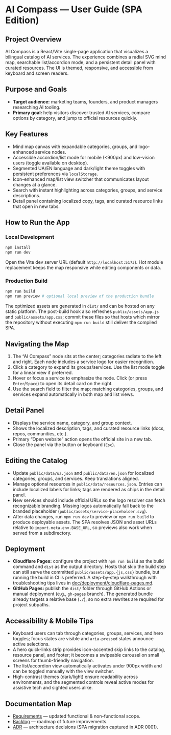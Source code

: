 # AI Compass — User Guide (SPA Edition)

## Project Overview
AI Compass is a React/Vite single-page application that visualizes a bilingual catalog of AI services. The experience combines a radial SVG mind map, searchable list/accordion mode, and a persistent detail panel with curated resources. The UI is themed, responsive, and accessible from keyboard and screen readers.

## Purpose and Goals
- **Target audience:** marketing teams, founders, and product managers researching AI tooling.
- **Primary goal:** help visitors discover trusted AI services, compare options by category, and jump to official resources quickly.

## Key Features
- Mind map canvas with expandable categories, groups, and logo-enhanced service nodes.
- Accessible accordion/list mode for mobile (<900px) and low-vision users (toggle available on desktop).
- Segmented UA/EN language and dark/light theme toggles with persistent preferences via `localStorage`.
- Icon-enhanced map/list view switcher that communicates layout changes at a glance.
- Search with instant highlighting across categories, groups, and service descriptions.
- Detail panel containing localized copy, tags, and curated resource links that open in new tabs.

## How to Run the App
### Local Development
```bash
npm install
npm run dev
```
Open the Vite dev server URL (default `http://localhost:5173`). Hot module replacement keeps the map responsive while editing components or data.

### Production Build
```bash
npm run build
npm run preview # optional local preview of the production bundle
```
The optimized assets are generated in `dist/` and can be hosted on any static platform. The post-build hook also refreshes
`public/assets/app.js` and `public/assets/app.css`; commit these files so that hosts which mirror the repository without
executing `npm run build` still deliver the compiled SPA.

## Navigating the Map
1. The “AI Compass” node sits at the center; categories radiate to the left and right. Each node includes a service logo for easier recognition.
2. Click a category to expand its groups/services. Use the list mode toggle for a linear view if preferred.
3. Hover or focus a service to emphasize the node. Click (or press `Enter`/`Space`) to open its detail card on the right.
4. Use the search field to filter the map; matching categories, groups, and services expand automatically in both map and list views.

## Detail Panel
- Displays the service name, category, and group context.
- Shows the localized description, tags, and curated resource links (docs, repos, communities, etc.).
- Primary “Open website” action opens the official site in a new tab.
- Close the panel via the button or keyboard (`Esc`).

## Editing the Catalog
- Update `public/data/ua.json` and `public/data/en.json` for localized categories, groups, and services. Keep translations aligned.
- Manage optional resources in `public/data/resources.json`. Entries can include localized labels for links; tags are rendered as chips in the detail panel.
- New services should include official URLs so the logo resolver can fetch recognizable branding. Missing logos automatically fall back to the branded placeholder (`public/assets/service-placeholder.svg`).
- After data changes, run `npm run dev` to preview or `npm run build` to produce deployable assets. The SPA resolves JSON and asset URLs relative to `import.meta.env.BASE_URL`, so previews also work when served from a subdirectory.

## Deployment
- **Cloudflare Pages:** configure the project with `npm run build` as the build command and `dist` as the output directory. Hosts that skip the build step can still serve the committed `public/assets/app.{js,css}` bundle, but running the build in CI is preferred. A step-by-step walkthrough with troubleshooting tips lives in [doc/deployment/cloudflare-pages.md](./deployment/cloudflare-pages.md).
- **GitHub Pages:** publish the `dist/` folder through GitHub Actions or manual deployment (e.g., `gh-pages` branch). The generated bundle already targets a relative base (`./`), so no extra rewrites are required for project subpaths.

## Accessibility & Mobile Tips
- Keyboard users can tab through categories, groups, services, and hero toggles; focus states are visible and `aria-pressed`
  states announce active selections.
- A hero quick-links strip provides icon-accented skip links to the catalog, resource panel, and footer; it becomes a
  swipeable carousel on small screens for thumb-friendly navigation.
- The list/accordion view automatically activates under 900px width and can be toggled manually with the view switcher.
- High-contrast themes (dark/light) ensure readability across environments, and the segmented controls reveal active modes for
  assistive tech and sighted users alike.

## Documentation Map
- [Requirements](./Requirements.md) — updated functional & non-functional scope.
- [Backlog](./Backlog.md) — roadmap of future improvements.
- [ADR](./adr) — architecture decisions (SPA migration captured in ADR 0001).

